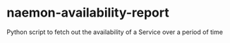 # naemon-availability-report
Python script to fetch out the availability of a Service over a period of time
